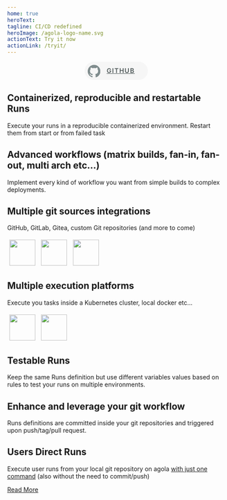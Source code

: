 ```yaml
---
home: true
heroText:
tagline: CI/CD redefined
heroImage: /agola-logo-name.svg
actionText: Try it now
actionLink: /tryit/
---
```



<style>
.logo {
  margin: 0.3rem;
  height:60px;
}

.home .hero h1 {
  display: none;
}

.navbar .site-name {
  display: none;
}

.center {
  text-align: center;
}

.githubbutton {
  position: relative;
  display: inline-block;
  margin: 0 2em;
  font-size: 1.05em;
  font-weight: 600;
  letter-spacing: 0.1em;
  text-align: center;
  padding: 0.75em 2em;
  color: #4f5959;
  background-color: #f6f6f6;
  border: 1px solid #4fc08d;
  border-radius: 2em;
  border-color: #f6f6f6;
  text-indent: 1.4em;
}

.githubbutton svg {
  position: absolute;
  left: 0.4em;
  top: 0.4em;
  width: 2em;
}
</style>

<div class="center">
  <a class="githubbutton" href="https://github.com/agola-io/agola" target="_blank">
    <svg aria-labelledby="simpleicons-github-dark-icon" lang="" role="img" viewBox="0 0 24 24" xmlns="http://www.w3.org/2000/svg">
      <title id="simpleicons-github-icon" lang="en">GitHub Dark icon</title>
      <path fill="#7F8C8D" d="M12 .297c-6.63 0-12 5.373-12 12 0 5.303 3.438 9.8 8.205 11.385.6.113.82-.258.82-.577 0-.285-.01-1.04-.015-2.04-3.338.724-4.042-1.61-4.042-1.61C4.422 18.07 3.633 17.7 3.633 17.7c-1.087-.744.084-.729.084-.729 1.205.084 1.838 1.236 1.838 1.236 1.07 1.835 2.809 1.305 3.495.998.108-.776.417-1.305.76-1.605-2.665-.3-5.466-1.332-5.466-5.93 0-1.31.465-2.38 1.235-3.22-.135-.303-.54-1.523.105-3.176 0 0 1.005-.322 3.3 1.23.96-.267 1.98-.399 3-.405 1.02.006 2.04.138 3 .405 2.28-1.552 3.285-1.23 3.285-1.23.645 1.653.24 2.873.12 3.176.765.84 1.23 1.91 1.23 3.22 0 4.61-2.805 5.625-5.475 5.92.42.36.81 1.096.81 2.22 0 1.606-.015 2.896-.015 3.286 0 .315.21.69.825.57C20.565 22.092 24 17.592 24 12.297c0-6.627-5.373-12-12-12"></path>
    </svg>
    GITHUB
  </a>
</div>

<div class="features">
  <div class="feature">
    <h2>Containerized, reproducible and restartable Runs</h2>
    <p>Execute your runs in a reproducible containerized environment. Restart them from start or from failed task</p>
  </div>
  <div class="feature">
    <h2>Advanced workflows (matrix builds, fan-in, fan-out, multi arch etc...)</h2>
    <p>Implement every kind of workflow you want from simple builds to complex deployments.</p>
  </div>
  <div class="feature">
    <h2>Multiple git sources integrations</h2>
    <p>GitHub, GitLab, Gitea, custom Git repositories (and more to come)</p>
    <img class="logo" src="/github-logo.svg"/>
    <img class="logo" src="/gitlab-logo.svg"/>
    <img class="logo" src="/gitea-logo.svg"/>
  </div>
  <div class="feature">
    <h2>Multiple execution platforms</h2>
    <p>Execute you tasks inside a Kubernetes cluster, local docker etc...</p>
    <img class="logo" src="/k8s-logo.svg"/>
    <img class="logo" src="/docker-logo.svg"/>
  </div>
  <div class="feature">
    <h2>Testable Runs</h2>
    <p>Keep the same Runs definition but use different variables values based on rules to test your runs on multiple environments.</p>
  </div>
  <div class="feature">
    <h2>Enhance and leverage your git workflow</h2>
    <p>Runs definitions are committed inside your git repositories and triggered upon push/tag/pull request.</p>
  </div>
  <div class="feature">
    <h2>Users Direct Runs</h2>
    <p>Execute user runs from your local git repository on agola <a href="/doc/concepts/user_direct_runs.html" class="nav-link action-button">with just one command</a> (also without the need to commit/push)</p>
  </div>
  <div class="feature">
    <p class="action"><a href="/about/features/" class="nav-link action-button">Read More</a></p>
  </div>
</div>